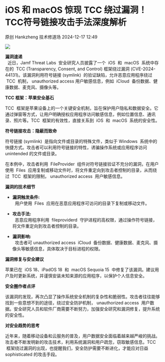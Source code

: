 #  iOS 和 macOS 惊现 TCC 绕过漏洞！ TCC符号链接攻击手法深度解析   
原创 Hankzheng  技术修道场   2024-12-17 12:49  
  
![](https://mmbiz.qpic.cn/sz_mmbiz_png/wWBwsDOJT49bv6ywduoukCohdN0lonhJT4aGzRD2ia6DuX0XKyWezrw3cTCqt64ZXK7T7vz2ia97xOR8G8nl9AFQ/640?wx_fmt=png&from=appmsg "")  
  
**漏洞速递**  
  近日，Jamf Threat Labs  安全研究人员披露了一个  iOS  和  macOS  系统中存在的  TCC (Transparency, Consent, and Control) 框架绕过漏洞 (CVE-2024-44131)。该漏洞利用符号链接 (symlink)  的验证缺陷，允许恶意应用程序绕过  TCC  机制， unauthorized access 用户敏感信息，例如  iCloud  备份数据、健康数据、麦克风、摄像头等。  
  
**TCC 框架：苹果安全基石**  
  
TCC  框架是苹果设备上的一个关键安全机制，旨在保护用户隐私和数据安全。它通过弹窗等方式，让用户明确授权应用程序访问敏感信息，例如位置信息、通讯录、照片等。TCC  框架的有效性，直接关系到  iOS  和  macOS  系统的安全性。  
  
**符号链接攻击：隐蔽而致命**  
  
符号链接 (symlink)  是指向文件或目录的特殊文件，类似于 Windows  系统中的快捷方式。攻击者可以利用符号链接的特性，诱骗操作系统或应用程序访问 unintended 的文件或目录。  
  
在本例中，攻击者利用  FileProvider  组件对符号链接验证不充分的漏洞，在用户使用  Files  应用复制或移动文件时，将文件重定向到攻击者控制的目录，从而绕过  TCC  框架的限制， unauthorized access  用户敏感信息。  
  
**漏洞的技术细节**  
- **漏洞触发条件:**  
  用户使用  Files  应用在恶意应用程序可访问的目录下复制或移动文件。  
  
- **攻击手法:**  
  恶意应用程序利用  fileproviderd  守护进程的高权限，通过操作符号链接，将文件重定向到攻击者控制的目录。  
  
- **漏洞影响:**  
  攻击者可 unauthorized access  iCloud  备份数据、健康数据、麦克风、摄像头等敏感信息，具体取决于目标进程的权限。  
  
**漏洞修复与安全建议**  
  
苹果已在  iOS 18、iPadOS 18  和  macOS Sequoia 15  中修复了该漏洞。建议用户及时更新系统，并谨慎安装未知来源的应用程序，以保护个人信息安全。  
  
**安全圈作者点评**  
  
该漏洞的发现，再次凸显了操作系统安全机制的复杂性和脆弱性。攻击者往往能够找到一些意想不到的途径，绕过安全防护机制， unauthorized access  用户数据。安全研究人员和软件厂商需要不断努力，加强安全研究和漏洞修复，提升系统的安全性。  
  
**对安全趋势的思考**  
  
近年来，随着移动设备和云服务的普及，用户数据安全面临着越来越严峻的挑战。攻击者不断发明新的攻击技术，利用系统漏洞和用户疏忽，窃取敏感信息。TCC  框架绕过漏洞的出现，也提醒我们，安全防护需要不断进化，才能应对日益 sophisticated 的攻击手段。  
  
